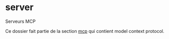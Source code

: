 # server

Serveurs MCP

Ce dossier fait partie de la section [mcp](..) qui contient model context protocol.

